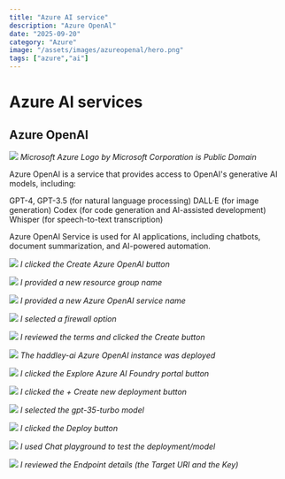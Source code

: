 ```yaml
---
title: "Azure AI service"
description: "Azure OpenAl"
date: "2025-09-20"
category: "Azure"
image: "/assets/images/azureopenal/hero.png"
tags: ["azure","ai"]
---
```


# Azure Al services

## Azure OpenAl

![](/assets/images/azureopenal/azurex70x75.svg)
*Microsoft Azure Logo by Microsoft Corporation is Public Domain*


Azure OpenAI is a service that provides access to OpenAI's generative AI models, including:

GPT-4, GPT-3.5 (for natural language processing)
DALL·E (for image generation)
Codex (for code generation and AI-assisted development)
Whisper (for speech-to-text transcription)

Azure OpenAI Service is used for AI applications, including chatbots, document summarization, and AI-powered automation.

![](/assets/images/azureopenal/screenshot-2025-02-04-at-9.23.12pm-1536x877.png)
*I clicked the Create Azure OpenAI button*

![](/assets/images/azureopenal/screenshot-2025-02-04-at-9.23.39pm-1536x874.png)
*I provided a new resource group name*

![](/assets/images/azureopenal/screenshot-2025-02-04-at-9.24.32pm-1536x943.png)
*I provided a new Azure OpenAI service name*

![](/assets/images/azureopenal/screenshot-2025-02-04-at-9.24.43pm-1536x936.png)
*I selected a firewall option*

![](/assets/images/azureopenal/screenshot-2025-02-04-at-9.25.05pm-1536x941.png)
*I reviewed the terms and clicked the Create button*

![](/assets/images/azureopenal/screenshot-2025-02-04-at-9.25.21pm-1536x226.png)
*The haddley-ai Azure OpenAI instance was deployed*

![](/assets/images/azureopenal/screenshot-2025-02-05-at-4.55.43pm-2136x1099.png)
*I clicked the Explore Azure AI Foundry portal button*

![](/assets/images/azureopenal/screenshot-2025-02-04-at-10.06.50pm-1536x840.png)
*I clicked the + Create new deployment button*

![](/assets/images/azureopenal/screenshot-2025-02-04-at-10.07.11pm-1536x798.png)
*I selected the gpt-35-turbo model*

![](/assets/images/azureopenal/screenshot-2025-02-04-at-10.07.23pm-1536x844.png)
*I clicked the Deploy button*

![](/assets/images/azureopenal/screenshot-2025-02-05-at-4.45.53pm-1536x795.png)
*I used Chat playground to test the deployment/model*

![](/assets/images/azureopenal/screenshot-2025-02-04-at-10.33.37pm-1536x842.png)
*I reviewed the Endpoint details (the Target URI and the Key)*
